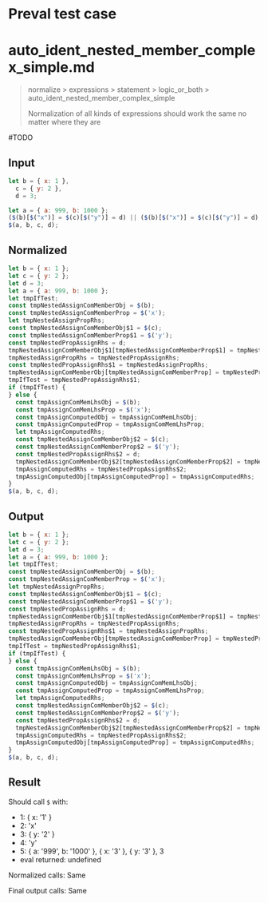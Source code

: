 # Preval test case

# auto_ident_nested_member_complex_simple.md

> normalize > expressions > statement > logic_or_both > auto_ident_nested_member_complex_simple
>
> Normalization of all kinds of expressions should work the same no matter where they are

#TODO

## Input

`````js filename=intro
let b = { x: 1 },
  c = { y: 2 },
  d = 3;

let a = { a: 999, b: 1000 };
($(b)[$("x")] = $(c)[$("y")] = d) || ($(b)[$("x")] = $(c)[$("y")] = d);
$(a, b, c, d);
`````

## Normalized

`````js filename=intro
let b = { x: 1 };
let c = { y: 2 };
let d = 3;
let a = { a: 999, b: 1000 };
let tmpIfTest;
const tmpNestedAssignComMemberObj = $(b);
const tmpNestedAssignComMemberProp = $('x');
let tmpNestedAssignPropRhs;
const tmpNestedAssignComMemberObj$1 = $(c);
const tmpNestedAssignComMemberProp$1 = $('y');
const tmpNestedPropAssignRhs = d;
tmpNestedAssignComMemberObj$1[tmpNestedAssignComMemberProp$1] = tmpNestedPropAssignRhs;
tmpNestedAssignPropRhs = tmpNestedPropAssignRhs;
const tmpNestedPropAssignRhs$1 = tmpNestedAssignPropRhs;
tmpNestedAssignComMemberObj[tmpNestedAssignComMemberProp] = tmpNestedPropAssignRhs$1;
tmpIfTest = tmpNestedPropAssignRhs$1;
if (tmpIfTest) {
} else {
  const tmpAssignComMemLhsObj = $(b);
  const tmpAssignComMemLhsProp = $('x');
  const tmpAssignComputedObj = tmpAssignComMemLhsObj;
  const tmpAssignComputedProp = tmpAssignComMemLhsProp;
  let tmpAssignComputedRhs;
  const tmpNestedAssignComMemberObj$2 = $(c);
  const tmpNestedAssignComMemberProp$2 = $('y');
  const tmpNestedPropAssignRhs$2 = d;
  tmpNestedAssignComMemberObj$2[tmpNestedAssignComMemberProp$2] = tmpNestedPropAssignRhs$2;
  tmpAssignComputedRhs = tmpNestedPropAssignRhs$2;
  tmpAssignComputedObj[tmpAssignComputedProp] = tmpAssignComputedRhs;
}
$(a, b, c, d);
`````

## Output

`````js filename=intro
let b = { x: 1 };
let c = { y: 2 };
let d = 3;
let a = { a: 999, b: 1000 };
let tmpIfTest;
const tmpNestedAssignComMemberObj = $(b);
const tmpNestedAssignComMemberProp = $('x');
let tmpNestedAssignPropRhs;
const tmpNestedAssignComMemberObj$1 = $(c);
const tmpNestedAssignComMemberProp$1 = $('y');
const tmpNestedPropAssignRhs = d;
tmpNestedAssignComMemberObj$1[tmpNestedAssignComMemberProp$1] = tmpNestedPropAssignRhs;
tmpNestedAssignPropRhs = tmpNestedPropAssignRhs;
const tmpNestedPropAssignRhs$1 = tmpNestedAssignPropRhs;
tmpNestedAssignComMemberObj[tmpNestedAssignComMemberProp] = tmpNestedPropAssignRhs$1;
tmpIfTest = tmpNestedPropAssignRhs$1;
if (tmpIfTest) {
} else {
  const tmpAssignComMemLhsObj = $(b);
  const tmpAssignComMemLhsProp = $('x');
  const tmpAssignComputedObj = tmpAssignComMemLhsObj;
  const tmpAssignComputedProp = tmpAssignComMemLhsProp;
  let tmpAssignComputedRhs;
  const tmpNestedAssignComMemberObj$2 = $(c);
  const tmpNestedAssignComMemberProp$2 = $('y');
  const tmpNestedPropAssignRhs$2 = d;
  tmpNestedAssignComMemberObj$2[tmpNestedAssignComMemberProp$2] = tmpNestedPropAssignRhs$2;
  tmpAssignComputedRhs = tmpNestedPropAssignRhs$2;
  tmpAssignComputedObj[tmpAssignComputedProp] = tmpAssignComputedRhs;
}
$(a, b, c, d);
`````

## Result

Should call `$` with:
 - 1: { x: '1' }
 - 2: 'x'
 - 3: { y: '2' }
 - 4: 'y'
 - 5: { a: '999', b: '1000' }, { x: '3' }, { y: '3' }, 3
 - eval returned: undefined

Normalized calls: Same

Final output calls: Same

